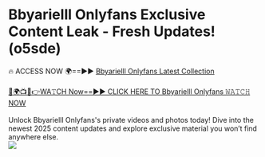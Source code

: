 # Bbyarielll Onlyfans Exclusive Content Leak - Fresh Updates! (o5sde)

🔥 ACCESS NOW 🌍==►► <a href="https://tinyurl.com/kvy9nzfs" rel="nofollow">Bbyarielll Onlyfans Latest Collection</a>
<br><br>
[🔴🌍📺📱👉WA𝚃CH Now==►► CLICK HERE TO Bbyarielll Onlyfans 𝚆𝙰𝚃𝙲𝙷 NOW](https://tinyurl.com/kvy9nzfs)
<br><br>
Unlock Bbyarielll Onlyfans's private videos and photos today! Dive into the newest 2025 content updates and explore exclusive material you won’t find anywhere else.
<br>
<a href="https://tinyurl.com/kvy9nzfs" rel="nofollow" data-target="animated-image.originalLink"><img src="https://camo.githubusercontent.com/8a4f000d20f83aca3bf7ec5f350d767afa0574a8a352519fd8cfa583a6f93a33/68747470733a2f2f692e696d6775722e636f6d2f644a486b345a712e676966" data-canonical-src="https://i.imgur.com/dJHk4Zq.gif" style="max-width: 100%; display: inline-block;" data-target="animated-image.originalImage"></a>
<br>

